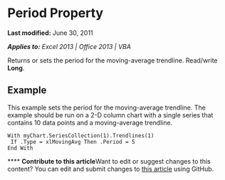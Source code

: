 
# Period Property

 **Last modified:** June 30, 2011

 _**Applies to:** Excel 2013 | Office 2013 | VBA_

Returns or sets the period for the moving-average trendline. Read/write  **Long**.


## Example

This example sets the period for the moving-average trendline. The example should be run on a 2-D column chart with a single series that contains 10 data points and a moving-average trendline.


```
With myChart.SeriesCollection(1).Trendlines(1) 
 If .Type = xlMovingAvg Then .Period = 5 
End With
```


****   **Contribute to this article**Want to edit or suggest changes to this content? You can edit and submit changes to  [this article](https://github.com/jhershey00/VBA_Excel_Test/OpenXMLCon/articles/6f0378a3-a158-b21d-eef3-acde9e86f94b.md) using GitHub.

